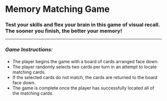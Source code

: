 # Memory Matching Game

### Test your skills and flex your brain in this game of visual recall. The sooner you finish, the better your memory!

---

### **_Game Instructions:_**

#### 
- The player begins the game with a board of cards arranged face down. 
- The player randomly selects two cards per turn in an attempt to locate matching cards.
- If the selected cards do not match, the cards are returned to the board face down.
- The game is complete once the player has successfully located all of the matching cards.
